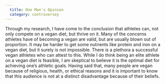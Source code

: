 ```yaml
---
  title: One Man's Opinion
  category: controversey
---
```

Through my research, I have come to the conclusion that athletes can, not only compete on a vegan diet, but thrive on it. Many of the concerns athletes have of becoming a vegan are valid, but are usually blown out of proportion. It may be harder to get some nutrients like protein and iron on a vegan diet, but it surely is not impossible. There is a plethora a successful vegan athletes who can attest to this. While I do think being an elite athlete on a vegan diet is feasible, I am skeptical to believe it is the optimal diet for achieving one’s athletic goals. Having said that, many people are vegan because of religious, health, or ethical reasons and it is important to know that this audience is not at a distinct disadvantage because of their beliefs.
